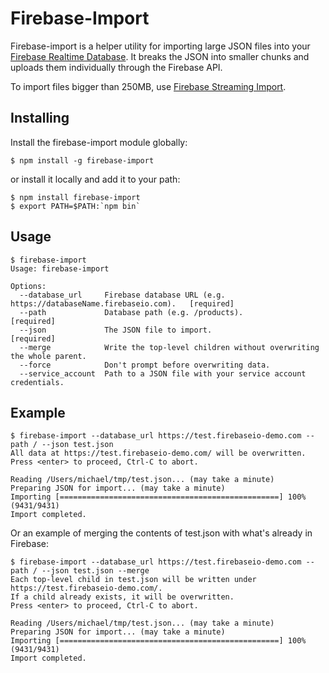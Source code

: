 # Firebase-Import
Firebase-import is a helper utility for importing large JSON files into your 
[Firebase Realtime Database](https://firebase.google.com/docs/database/). It breaks the JSON into smaller
chunks and uploads them individually through the Firebase API.

To import files bigger than 250MB, use [Firebase Streaming Import](https://github.com/firebase/firebase-streaming-import).

## Installing

Install the firebase-import module globally:

    $ npm install -g firebase-import

or install it locally and add it to your path:

    $ npm install firebase-import
    $ export PATH=$PATH:`npm bin`

## Usage

    $ firebase-import
    Usage: firebase-import

    Options:
      --database_url     Firebase database URL (e.g. https://databaseName.firebaseio.com).   [required]
      --path             Database path (e.g. /products).                                     [required]
      --json             The JSON file to import.                                            [required]
      --merge            Write the top-level children without overwriting the whole parent.
      --force            Don't prompt before overwriting data.
      --service_account  Path to a JSON file with your service account credentials.

## Example

    $ firebase-import --database_url https://test.firebaseio-demo.com --path / --json test.json
    All data at https://test.firebaseio-demo.com/ will be overwritten.
    Press <enter> to proceed, Ctrl-C to abort.

    Reading /Users/michael/tmp/test.json... (may take a minute)
    Preparing JSON for import... (may take a minute)
    Importing [=================================================] 100% (9431/9431)
    Import completed.

Or an example of merging the contents of test.json with what's already in Firebase:

    $ firebase-import --database_url https://test.firebaseio-demo.com --path / --json test.json --merge
    Each top-level child in test.json will be written under https://test.firebaseio-demo.com/.
    If a child already exists, it will be overwritten.
    Press <enter> to proceed, Ctrl-C to abort.

    Reading /Users/michael/tmp/test.json... (may take a minute)
    Preparing JSON for import... (may take a minute)
    Importing [=================================================] 100% (9431/9431)
    Import completed.
